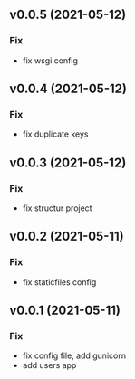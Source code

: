 ## v0.0.5 (2021-05-12)

### Fix

- fix wsgi config

## v0.0.4 (2021-05-12)

### Fix

- fix duplicate keys

## v0.0.3 (2021-05-12)

### Fix

- fix structur project

## v0.0.2 (2021-05-11)

### Fix

- fix staticfiles config

## v0.0.1 (2021-05-11)

### Fix

- fix config file, add gunicorn
- add users app
